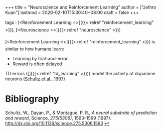 +++
title = "Neuroscience and Reinforcement Learning"
author = ["Jethro Kuan"]
lastmod = 2020-02-10T15:30:40+08:00
draft = false
+++

tags
: [<Reinforcement Learning ⭐>]({{< relref "reinforcement_learning" >}}), [<Neuroscience ⭐>]({{< relref "neuroscience" >}})

[<Reinforcement Learning ⭐>]({{< relref "reinforcement_learning" >}}) is similar to how humans learn:

-   Learning by trial-and-error
-   Reward is often delayed

TD errors ([<Temporal Difference Learning>]({{< relref "td_learning" >}})) model the activity of
dopamine neurons <a id="1df216ba2adc9f4271136342d9e684a9" href="#schultz97_neural_subst_predic_rewar">(Schultz et al., 1997)</a>

# Bibliography
<a id="schultz97_neural_subst_predic_rewar" target="_blank">Schultz, W., Dayan, P., & Montague, P. R., *A neural substrate of prediction and reward*, Science, *275(5306)*, 1593–1599 (1997).  http://dx.doi.org/10.1126/science.275.5306.1593</a> [↩](#1df216ba2adc9f4271136342d9e684a9)
